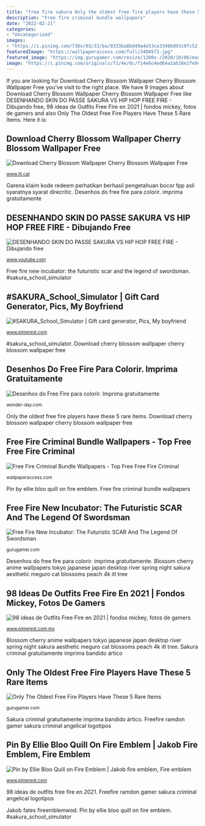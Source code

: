 ```yaml
---
title: "free fire sakura Only the oldest free fire players have these 5 rare items"
description: "Free fire criminal bundle wallpapers"
date: "2022-02-21"
categories:
- "Uncategorized"
images:
- "https://i.pinimg.com/736x/93/33/ba/9333ba8bd49a4e53ce33486d93c0fc52.jpg"
featuredImage: "https://wallpaperaccess.com/full/3404571.jpg"
featured_image: "https://img.gurugamer.com/resize/1200x-/2020/10/06/maxresdefault-1-c7c5.jpg"
image: "https://i.pinimg.com/originals/f1/4e/6c/f14e6c4ed64a2ab16e1fe94aed9145c6.jpg"
---
```


If you are looking for Download Cherry Blossom Wallpaper Cherry Blossom Wallpaper Free you've visit to the right place. We have 9 Images about Download Cherry Blossom Wallpaper Cherry Blossom Wallpaper Free like DESENHANDO SKIN DO PASSE SAKURA VS HIP HOP FREE FIRE - Dibujando free, 98 ideas de Outfits Free Fire en 2021 | fondos mickey, fotos de gamers and also Only The Oldest Free Fire Players Have These 5 Rare Items. Here it is:

## Download Cherry Blossom Wallpaper Cherry Blossom Wallpaper Free

![Download Cherry Blossom Wallpaper Cherry Blossom Wallpaper Free](https://www.itl.cat/pngfile/big/191-1918227_cherry-blossom-wallpaper-cherry-blossom-wallpaper-free-cherry.jpg "98 ideas de outfits free fire en 2021")

<small>www.itl.cat</small>

Garena klaim kode redeem perhatikan berhasil pengetahuan bocor fpp asli syaratnya syarat direcritic. Desenhos do free fire para colorir. imprima gratuitamente

## DESENHANDO SKIN DO PASSE SAKURA VS HIP HOP FREE FIRE - Dibujando Free

![DESENHANDO SKIN DO PASSE SAKURA VS HIP HOP FREE FIRE - Dibujando free](https://i.ytimg.com/vi/4nIxMV75fJQ/maxresdefault.jpg "98 ideas de outfits free fire en 2021")

<small>www.youtube.com</small>

Free fire new incubator: the futuristic scar and the legend of swordsman. #sakura_school_simulator

## #SAKURA_School_Simulator | Gift Card Generator, Pics, My Boyfriend

![#SAKURA_School_Simulator | Gift card generator, Pics, My boyfriend](https://i.pinimg.com/736x/93/33/ba/9333ba8bd49a4e53ce33486d93c0fc52.jpg "Free fire new incubator: the futuristic scar and the legend of swordsman")

<small>www.pinterest.com</small>

#sakura_school_simulator. Download cherry blossom wallpaper cherry blossom wallpaper free

## Desenhos Do Free Fire Para Colorir. Imprima Gratuitamente

![Desenhos do Free Fire para colorir. Imprima gratuitamente](https://wonder-day.com/wp-content/uploads/2020/09/wonder-day-free-fire-4.jpg "Pin by ellie bloo quill on fire emblem")

<small>wonder-day.com</small>

Only the oldest free fire players have these 5 rare items. Download cherry blossom wallpaper cherry blossom wallpaper free

## Free Fire Criminal Bundle Wallpapers - Top Free Free Fire Criminal

![Free Fire Criminal Bundle Wallpapers - Top Free Free Fire Criminal](https://wallpaperaccess.com/full/3404571.jpg "#sakura_school_simulator")

<small>wallpaperaccess.com</small>

Pin by ellie bloo quill on fire emblem. Free fire criminal bundle wallpapers

## Free Fire New Incubator: The Futuristic SCAR And The Legend Of Swordsman

![Free Fire New Incubator: The Futuristic SCAR And The Legend Of Swordsman](https://img.gurugamer.com/resize/740x-/2020/11/19/free-fire-new-incubator-4e54.jpg "Incubator swordsman")

<small>gurugamer.com</small>

Desenhos do free fire para colorir. imprima gratuitamente. Blossom cherry anime wallpapers tokyo japanese japan desktop river spring night sakura aesthetic meguro cat blossoms peach 4k itl tree

## 98 Ideas De Outfits Free Fire En 2021 | Fondos Mickey, Fotos De Gamers

![98 ideas de Outfits Free Fire en 2021 | fondos mickey, fotos de gamers](https://i.pinimg.com/474x/f2/8a/f2/f28af2581fa4d19e474277ce978eb20d.jpg "Sakura criminal gratuitamente imprima bandido ártico")

<small>www.pinterest.com.mx</small>

Blossom cherry anime wallpapers tokyo japanese japan desktop river spring night sakura aesthetic meguro cat blossoms peach 4k itl tree. Sakura criminal gratuitamente imprima bandido ártico

## Only The Oldest Free Fire Players Have These 5 Rare Items

![Only The Oldest Free Fire Players Have These 5 Rare Items](https://img.gurugamer.com/resize/1200x-/2020/10/06/maxresdefault-1-c7c5.jpg "Only the oldest free fire players have these 5 rare items")

<small>gurugamer.com</small>

Sakura criminal gratuitamente imprima bandido ártico. Freefire ramdon gamer sakura criminal angelical logotipos

## Pin By Ellie Bloo Quill On Fire Emblem | Jakob Fire Emblem, Fire Emblem

![Pin by Ellie Bloo Quill on Fire Emblem | Jakob fire emblem, Fire emblem](https://i.pinimg.com/originals/f1/4e/6c/f14e6c4ed64a2ab16e1fe94aed9145c6.jpg "Only the oldest free fire players have these 5 rare items")

<small>www.pinterest.com</small>

98 ideas de outfits free fire en 2021. Freefire ramdon gamer sakura criminal angelical logotipos

Jakob fates fireemblemwod. Pin by ellie bloo quill on fire emblem. #sakura_school_simulator

